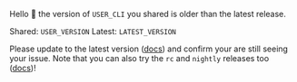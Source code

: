 Hello :wave: the version of `USER_CLI` you shared is older than the latest release.

Shared: `USER_VERSION`
Latest: `LATEST_VERSION`

Please update to the latest version ([docs](https://developer.salesforce.com/docs/atlas.en-us.sfdx_setup.meta/sfdx_setup/sfdx_setup_update_cli.htm)) and confirm your are still seeing your issue.
Note that you can also try the `rc` and `nightly` releases too ([docs](https://developer.salesforce.com/docs/atlas.en-us.sfdx_setup.meta/sfdx_setup/sfdx_setup_install_cli_rc.htm))!
